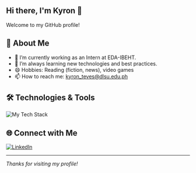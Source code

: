 ## Hi there, I'm Kyron 👋

Welcome to my GitHub profile!

## 🚀 About Me

- 🔭 I’m currently working as an Intern at EDA-IBEHT.
- 🌱 I’m always learning new technologies and best practices.
- 😄 Hobbies: Reading (fiction, news), video games
- 📫 How to reach me: [kyron_teves@dlsu.edu.ph](mailto:kyron_teves@dlsu.edu.ph)

## 🛠️ Technologies & Tools

<img src="https://skillicons.dev/icons?i=python,c,git,github,vscode" alt="My Tech Stack" />

## 🌐 Connect with Me

[![LinkedIn](https://img.shields.io/badge/LinkedIn-kyronteves-blue?logo=linkedin)](https://linkedin.com/in/kyronteves)

---

*Thanks for visiting my profile!*
